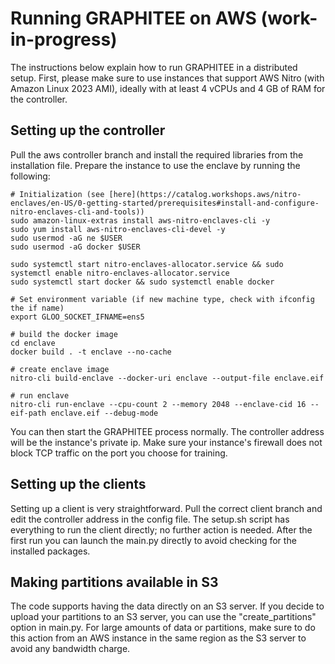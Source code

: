 # Running GRAPHITEE on AWS (work-in-progress)


The instructions below explain how to run GRAPHITEE in a distributed setup. First, please make sure to use instances that support AWS Nitro (with Amazon Linux 2023 AMI), ideally with at least 4 vCPUs and 4 GB of RAM for the controller.

## Setting up the controller

Pull the aws controller branch and install the required libraries from the installation file. Prepare the instance to use the enclave by running the following:

```
# Initialization (see [here](https://catalog.workshops.aws/nitro-enclaves/en-US/0-getting-started/prerequisites#install-and-configure-nitro-enclaves-cli-and-tools))
sudo amazon-linux-extras install aws-nitro-enclaves-cli -y
sudo yum install aws-nitro-enclaves-cli-devel -y
sudo usermod -aG ne $USER
sudo usermod -aG docker $USER

sudo systemctl start nitro-enclaves-allocator.service && sudo systemctl enable nitro-enclaves-allocator.service
sudo systemctl start docker && sudo systemctl enable docker

# Set environment variable (if new machine type, check with ifconfig the if name)
export GLOO_SOCKET_IFNAME=ens5

# build the docker image
cd enclave
docker build . -t enclave --no-cache

# create enclave image
nitro-cli build-enclave --docker-uri enclave --output-file enclave.eif

# run enclave
nitro-cli run-enclave --cpu-count 2 --memory 2048 --enclave-cid 16 --eif-path enclave.eif --debug-mode 

```

You can then start the GRAPHITEE process normally. The controller address will be the instance's private ip. Make sure your instance's firewall does not block TCP traffic on the port you choose for training.

## Setting up the clients

Setting up a client is very straightforward. Pull the correct client branch and edit the controller address in the config file. The setup.sh script has everything to run the client directly; no further action is needed.
After the first run you can launch the main.py directly to avoid checking for the installed packages.

## Making partitions available in S3

The code supports having the data directly on an S3 server. If you decide to upload your partitions to an S3 server, you can use the "create_partitions" option in main.py. For large amounts of data or partitions, make sure to do this action from an AWS instance in the same region as the S3 server to avoid any bandwidth charge.
